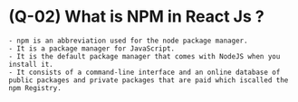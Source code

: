# (Q-02) What is NPM in React Js ?

    - npm is an abbreviation used for the node package manager.
    - It is a package manager for JavaScript.
    - It is the default package manager that comes with NodeJS when you install it.
    - It consists of a command-line interface and an online database of public packages and private packages that are paid which iscalled the npm Registry.
